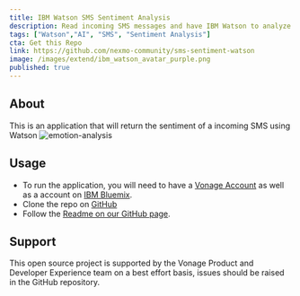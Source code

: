 ```yaml
---
title: IBM Watson SMS Sentiment Analysis
description: Read incoming SMS messages and have IBM Watson to analyze the messages
tags: ["Watson","AI", "SMS", "Sentiment Analysis"]
cta: Get this Repo
link: https://github.com/nexmo-community/sms-sentiment-watson
image: /images/extend/ibm_watson_avatar_purple.png
published: true
---
```


## About
This is an application that will return the sentiment of a incoming SMS using Watson
![emotion-analysis](/assets/images/extend/emotion-analysis.png)

## Usage
- To run the application, you will need to have a [Vonage Account](https://dashboard.nexmo.com/) as well as a account on [IBM Bluemix](https://console.ng.bluemix.net/).
- Clone the repo on [GitHub](https://github.com/nexmo-community/sms-sentiment-watson)
- Follow the [Readme on our GitHub page](https://raw.githubusercontent.com/nexmo-community/sms-sentiment-watson/master/README.md).

## Support
This open source project is supported by the Vonage Product and Developer Experience team on a best effort basis, issues should be raised in the GitHub repository.
